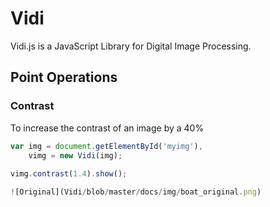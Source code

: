 Vidi
====

Vidi.js is a JavaScript Library for Digital Image Processing.

## Point Operations

### Contrast
To increase the contrast of an image by a 40% 

```javascript
var img = document.getElementById('myimg'),
    vimg = new Vidi(img);
    
vimg.contrast(1.4).show();

![Original](Vidi/blob/master/docs/img/boat_original.png)
```